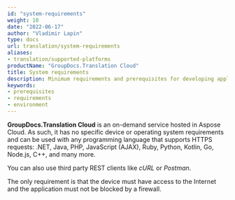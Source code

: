 ```yaml
---
id: "system-requirements"
weight: 10
date: "2022-06-17"
author: "Vladimir Lapin"
type: docs
url: translation/system-requirements
aliases:
- translation/supported-platforms
productName: "GroupDocs.Translation Cloud"
title: System requirements
description: Minimum requirements and prerequisites for developing applications with GroupDocs.Translation Cloud.
keywords:
- prerequisites
- requirements
- environment
---
```


**GroupDocs.Translation Cloud** is an on-demand service hosted in Aspose Cloud. As such, it has no specific device or operating system requirements and can be used with any programming language that supports HTTPS requests: .NET, Java, PHP, JavaScript (AJAX), Ruby, Python, Kotlin, Go, Node.js, C++, and many more.

You can also use third party REST clients like _cURL_ or _Postman_.

The only requirement is that the device must have access to the Internet and the application must not be blocked by a firewall.
